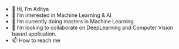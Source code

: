 - 👋 Hi, I’m Aditya
- 👀 I’m interested in Machine Learning & AI
- 🌱 I’m currently doing masters in Machine Learning.
- 💞️ I’m looking to collaborate on DeepLearning and Computer Vision based application.
- 📫 How to reach me 

<!---
Aditya-5895/Aditya-5895 is a ✨ special ✨ repository because its `README.md` (this file) appears on your GitHub profile.
You can click the Preview link to take a look at your changes.
--->
